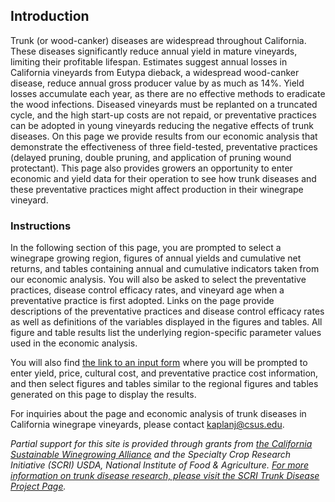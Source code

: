 ## Introduction

Trunk (or wood-canker) diseases are widespread throughout California. These diseases significantly reduce annual yield in mature vineyards, limiting their profitable lifespan. Estimates suggest annual losses in California vineyards from Eutypa dieback, a widespread wood-canker disease, reduce annual gross producer value by as much as 14%. Yield losses accumulate each year, as there are no effective methods to eradicate the wood infections. Diseased vineyards must be replanted on a truncated cycle, and the high start-up costs are not repaid, or preventative practices can be adopted in young vineyards reducing the negative effects of trunk diseases. On this page we provide results from our economic analysis that demonstrate the effectiveness of three field-tested, preventative practices (delayed pruning, double pruning, and application of pruning wound protectant). This page also provides growers an opportunity to enter economic and yield data for their operation to see how trunk diseases and these preventative practices might affect production in their winegrape vineyard. 

### Instructions

In the following section of this page, you are prompted to select a winegrape growing region, figures of annual yields and cumulative net returns, and tables containing annual and cumulative indicators taken from our economic analysis. You will also be asked to select the preventative practices, disease control efficacy rates, and vineyard age when a preventative practice is first adopted. Links on the page provide descriptions of the preventative practices and disease control efficacy rates as well as definitions of the variables displayed in the figures and tables. All figure and table results list the underlying region-specific parameter values used in the economic analysis.

You will also find [the link to an input form](custom-parameters.html) where you will be prompted to enter yield, price, cultural cost, and preventative practice cost information, and then select figures and tables similar to the regional figures and tables generated on this page to display the results.

For inquiries about the page and economic analysis of trunk diseases in California winegrape vineyards, please contact [kaplanj@csus.edu](mailto:kaplanj@csus.edu).  

*Partial support for this site is provided through grants from [the California Sustainable Winegrowing Alliance](http://sustainablewinegrowing.org) and the Specialty Crop Research Initiative (SCRI) USDA, National Institute of Food &amp; Agriculture. [For more information on trunk disease research, please visit the SCRI Trunk Disease Project Page](http://treeandvinetrunkdiseases.org).*